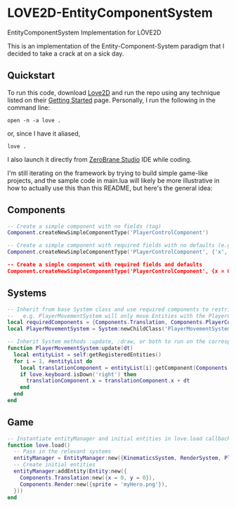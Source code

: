 # LOVE2D-EntityComponentSystem
EntityComponentSystem Implementation for LÖVE2D

This is an implementation of the Entity-Component-System paradigm that I decided to take a crack at on a sick day.

## Quickstart
To run this code, download [Love2D](https://love2d.org/) and run the repo using any technique listed on their [Getting Started](https://love2d.org/wiki/Getting_Started) page. Personally, I run the following in the command line:
```
open -n -a love .
```
or, since I have it aliased,
```
love .
```

I also launch it directly from [ZeroBrane Studio](https://studio.zerobrane.com/) IDE while coding.

I'm still iterating on the framework by trying to build simple game-like projects, and the sample code in main.lua will likely be more illustrative in how to actually use this than this README, but here's the general idea:

## Components
```lua
-- Create a simple component with no fields (tag)
Component.createNewSimpleComponentType('PlayerControlComponent')

-- Create a simple component with required fields with no defaults (e.g. x and y)
Component.createNewSimpleComponentType('PlayerControlComponent', {'x', 'y})

-- Create a simple component with required fields and defaults
Component.createNewSimpleComponentType('PlayerControlComponent', {x = 0, y = 0})
```

## Systems
```lua
-- Inherit from base System class and use required components to restrict Entities
--   e.g. PlayerMovementSystem will only move Entities with the PlayerControl component
local requiredComponents = {Components.Translation, Components.PlayerControl}
local PlayerMovementSystem = System:newChildClass('PlayerMovementSystem', requiredComponents)

-- Inherit System methods :update, :draw, or both to run on the corresponding callback
function PlayerMovementSystem:update(dt)
  local entityList = self:getRegisteredEntities()
  for i = 1, #entityList do
    local translationComponent = entityList[i]:getComponent(Components.Translation)
    if love.keyboard.isDown('right') then
      translationComponent.x = translationComponent.x + dt
    end
  end
end
```

## Game
```lua
-- Instantiate entityManager and initial entities in love.load callback
function love.load()
  -- Pass in the relevant systems
  entityManager = EntityManager:new({KinematicsSystem, RenderSystem, PlayerMovementSystem})
  -- Create initial entities
  entityManager:addEntity(Entity:new({
    Components.Translation:new({x = 0, y = 0}),
    Components.Render:new({sprite = 'myHero.png'}),
  }))
end
```
